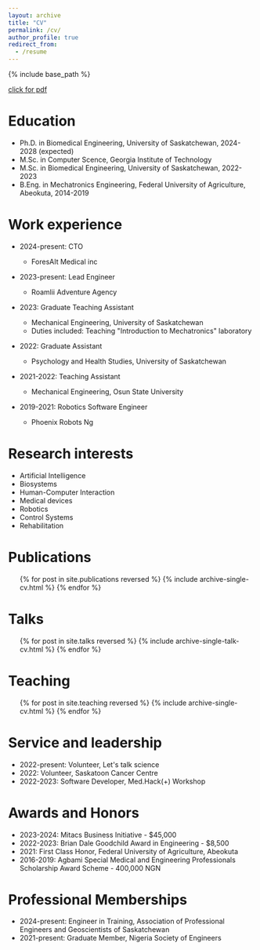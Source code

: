 ```yaml
---
layout: archive
title: "CV"
permalink: /cv/
author_profile: true
redirect_from:
  - /resume
---
```


{% include base_path %}

[click for pdf](https://jethroodeyemi.github.io/files/Jethro_CV.pdf)

# Education

- Ph.D. in Biomedical Engineering, University of Saskatchewan, 2024-2028 (expected)
- M.Sc. in Computer Scence, Georgia Institute of Technology
- M.Sc. in Biomedical Engineering, University of Saskatchewan, 2022-2023
- B.Eng. in Mechatronics Engineering, Federal University of Agriculture, Abeokuta, 2014-2019

# Work experience

- 2024-present: CTO

  - ForesAIt Medical inc

- 2023-present: Lead Engineer

  - Roamlii Adventure Agency

- 2023: Graduate Teaching Assistant

  - Mechanical Engineering, University of Saskatchewan
  - Duties included: Teaching "Introduction to Mechatronics" laboratory

- 2022: Graduate Assistant

  - Psychology and Health Studies, University of Saskatchewan

- 2021-2022: Teaching Assistant

  - Mechanical Engineering, Osun State University

- 2019-2021: Robotics Software Engineer
  - Phoenix Robots Ng

# Research interests

- Artificial Intelligence
- Biosystems
- Human-Computer Interaction
- Medical devices
- Robotics
- Control Systems
- Rehabilitation

# Publications

  <ul>{% for post in site.publications reversed %}
    {% include archive-single-cv.html %}
  {% endfor %}</ul>
  
Talks
======
  <ul>{% for post in site.talks reversed %}
    {% include archive-single-talk-cv.html  %}
  {% endfor %}</ul>
  
Teaching
======
  <ul>{% for post in site.teaching reversed %}
    {% include archive-single-cv.html %}
  {% endfor %}</ul>

# Service and leadership

- 2022-present: Volunteer, Let's talk science
- 2022: Volunteer, Saskatoon Cancer Centre
- 2022-2023: Software Developer, Med.Hack(+) Workshop

# Awards and Honors

- 2023-2024: Mitacs Business Initiative - $45,000
- 2022-2023: Brian Dale Goodchild Award in Engineering - $8,500
- 2021: First Class Honor, Federal University of Agriculture, Abeokuta
- 2016-2019: Agbami Special Medical and Engineering Professionals Scholarship Award Scheme - 400,000 NGN

# Professional Memberships

- 2024-present: Engineer in Training, Association of Professional Engineers and Geoscientists of Saskatchewan
- 2021-present: Graduate Member, Nigeria Society of Engineers
